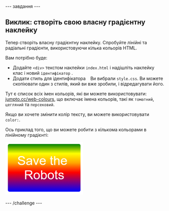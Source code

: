 \--- завдання \---

## Виклик: створіть свою власну градієнтну наклейку

Тепер створіть власну градієнтну наклейку. Спробуйте лінійні та радіальні градієнти, використовуючи кілька кольорів HTML.

Вам потрібно буде:

+ Додайте `<div>` текстом наклейки ` index.html ` і надішліть наклейку ` ` клас і новий ` ідентифікатор ` .
+ Додати стиль для ідентифікатора ` ` Ви вибрали ` style.css `. Ви можете скопіювати один з стилів, який ви вже зробили, і відредагувати його. 

Тут є список всіх імен кольорів, які ви можете використовувати: [jumpto.cc/web-colours](http://jumpto.cc/web-colours), що включає імена кольорів, такі як `томатний`, `цегляний` та `персековий`.

Якщо ви хочете змінити колір тексту, ви можете використовувати ` color: `.

Ось приклад того, що ви можете робити з кількома кольорами в лінійному градієнті:

![скріншот](images/stickers-save-robots.png)

\--- /challenge \---